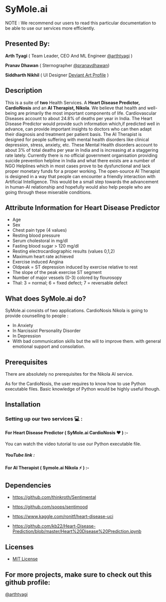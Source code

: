 # SyMole.ai
NOTE :  We recommend our users to read this particular documentation to be able to use our services more efficiently.
## Presented By:

**Arth Tyagi** ( Team Leader, CEO And ML Engineer [@arthtyagi](https://github.com/arthtyagi) )

**Pranav Dhawan** ( Sternographer [@pranavdhawan](https://github.com/pranavdhawan))

**Siddharth Nikhil** ( UI Designer [Deviant Art Profile](https://www.deviantart.com/siddkid) )

## Description 

This is a suite of __two__ Health Services. A **Heart Disease Predictor, CardioNosis** and an **AI Therapist, Nikola**. We believe that health and well-being are primarily the most important components of life. 
Cardiovascular Diseases account to about 24.8% of deaths per year in India. The Heart Disease Predictor would provide such information which,if predicted well in advance, can provide important insights to doctors who can then adapt their diagnosis and treatment per patient basis.
The AI Therapist is designed for people suffering with mental health disorders like clinical depression, stress, anxiety, etc. These Mental Health disorders account to about 3% of total deaths per year in India and is increasing at a staggering rate lately. Currently there is no official government organisation providing suicide prevention helpline in India and what there exists are a number of NGO Helplines which in most cases prove to be dysfunctional and lack proper monetary funds for a proper working. The open-source AI Therapist is designed in a way that people can encounter a friendly interaction with Artificial Intelligence. This would be a small step towards the advancement in human-AI relationship and hopefully would also help people who are going through these miserable conditions.

## Attribute Information for Heart Disease Predictor
* Age
* Sex
* Chest pain type (4 values)
* Resting blood pressure
* Serum cholestoral in mg/dl
* Fasting blood sugar > 120 mg/dl
* Resting electrocardiographic results (values 0,1,2)
* Maximum heart rate achieved
* Exercise induced Angina
* Oldpeak = ST depression induced by exercise relative to rest
* The slope of the peak exercise ST segment
* Number of major vessels (0-3) colored by flourosopy
* Thal: 3 = normal; 6 = fixed defect; 7 = reversable defect

## What does SyMole.ai do?
SyMole.ai consists of two applications.
CardioNosis
Nikola is going to provide counselling to people :
* In Anxiety
* In Narcissist Personality Disorder
* In Depression
* With bad communication skills but the will to improve them.
with general emotional support and consolation. 
## Prerequisites
There are absolutely no prerequisites for the Nikola AI service.

As for the CardioNosis, the user requires to know how to use Python executable files. Basic knowledge of Python would be highly useful though.

## Installation

### Setting up our two services :computer: :

#### For Heart Disease Predictor ( SyMole.ai CardioNosis :heart: ) :-

You can watch the video tutorial to use our Python executable file.

##### YouTube link : 


#### For AI Therapist ( Symole.ai Nikola :zap: ) :-


## Dependencies
* https://github.com/thinkroth/Sentimental

* https://github.com/soops/sentimood

* https://www.kaggle.com/ronitf/heart-disease-uci

* https://github.com/kb22/Heart-Disease-Prediction/blob/master/Heart%20Disease%20Prediction.ipynb

## Licenses
* [MIT License](https://opensource.org/licenses/mit-license.php)

## For more projects, make sure to check out this github profile: 
[@arthtyagi](https://github.com/arthtyagi)
